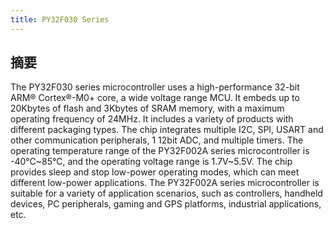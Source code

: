 ```yaml
---
title: PY32F030 Series
---
```


## 摘要

The PY32F030 series microcontroller uses a high-performance 32-bit ARM® Cortex®-M0+ core, a wide voltage range MCU. It embeds up to 20Kbytes of flash and 3Kbytes of SRAM memory, with a maximum operating frequency of 24MHz. It includes a variety of products with different packaging types. The chip integrates multiple I2C, SPI, USART and other communication peripherals, 1 12bit ADC, and multiple timers. The operating temperature range of the PY32F002A series microcontroller is -40℃~85℃, and the operating voltage range is 1.7V~5.5V. The chip provides sleep and stop low-power operating modes, which can meet different low-power applications. The PY32F002A series microcontroller is suitable for a variety of application scenarios, such as controllers, handheld devices, PC peripherals, gaming and GPS platforms, industrial applications, etc.

<!-- @include: ../../../data/markdown/PY32F030/zh_CN.md -->
